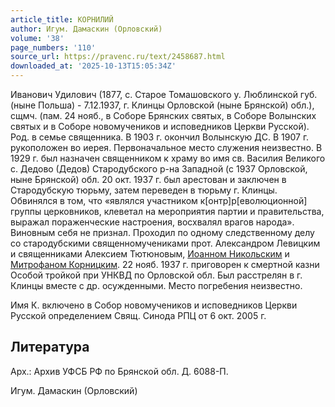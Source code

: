 ```yaml
---
article_title: КОРНИЛИЙ
author: Игум. Дамаскин (Орловский)
volume: '38'
page_numbers: '110'
source_url: https://pravenc.ru/text/2458687.html
downloaded_at: '2025-10-13T15:05:34Z'
---
```


Иванович Удилович (1877, с. Старое Томашовского у. Люблинской губ. (ныне Польша) - 7.12.1937, г. Клинцы Орловской (ныне Брянской) обл.), сщмч. (пам. 24 нояб., в Соборе Брянских святых, в Соборе Волынских святых и в Соборе новомучеников и исповедников Церкви Русской). Род. в семье священника. В 1903 г. окончил Волынскую ДС. В 1907 г. рукоположен во иерея. Первоначальное место служения неизвестно. В 1929 г. был назначен священником к храму во имя св. Василия Великого с. Дедово (Дедов) Стародубского р-на Западной (с 1937 Орловской, ныне Брянской) обл. 20 окт. 1937 г. был арестован и заключен в Стародубскую тюрьму, затем переведен в тюрьму г. Клинцы. Обвинялся в том, что «являлся участником к[онтр]р[еволюционной] группы церковников, клеветал на мероприятия партии и правительства, выражал пораженческие настроения, восхвалял врагов народа». Виновным себя не признал. Проходил по одному следственному делу со стародубскими священномучениками прот. Александром Левицким и священниками Алексием Тютюновым, [Иоанном Никольским](<https://pravenc.ru/text/Иоанном Никольским.html>) и [Митрофаном Корницким](<https://pravenc.ru/text/Митрофаном Корницким.html>). 22 нояб. 1937 г. приговорен к смертной казни Особой тройкой при УНКВД по Орловской обл. Был расстрелян в г. Клинцы вместе с др. осужденными. Место погребения неизвестно.

Имя К. включено в Собор новомучеников и исповедников Церкви Русской определением Свящ. Синода РПЦ от 6 окт. 2005 г.

## Литература

Арх.: Архив УФСБ РФ по Брянской обл. Д. 6088-П.

Игум. Дамаскин (Орловский)
